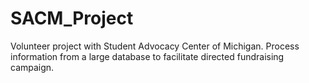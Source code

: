 # SACM_Project
Volunteer project with Student Advocacy Center of Michigan. Process information from a large database to facilitate directed fundraising campaign. 
